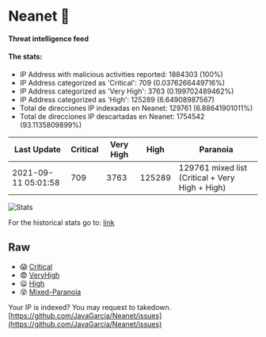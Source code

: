 # Neanet :hocho:
#### Threat intelligence feed
#### The stats:

- IP Address with malicious activities reported: 1884303 (100%)
- IP Address categorized as 'Critical':  709 (0.0376266449716%)
- IP Address categorized as 'Very High':  3763 (0.199702489462%)
- IP Address categorized as 'High':  125289 (6.64908987567)
- Total de direcciones IP indexadas en Neanet:  129761 (6.88641901011%)
- Total de direcciones IP descartadas en Neanet:  1754542 (93.1135809899%)

| Last Update | Critical | Very High | High | Paranoia |
| --- | --- | --- | --- | --- |
| 2021-09-11 05:01:58 | 709 | 3763 | 125289 | 129761 mixed list (Critical + Very High + High)|

![Stats](https://docs.google.com/spreadsheets/d/e/2PACX-1vSnaNMIXVabIpDJjufMlzH7poXnshF3mgd8Is1g9ytUEzVsP5my4Trn8f-xkoLLQ38xpL3HtmUexLo6/pubchart?oid=501124687&format=image)

For the historical stats go to: [link](/stats.csv)
## Raw
- :scream: [Critical](https://raw.githubusercontent.com/JavaGarcia/Neanet/master/blacklists/neanet_critical.txt)
- :fearful: [VeryHigh](https://raw.githubusercontent.com/JavaGarcia/Neanet/master/blacklists/neanet_veryHigh.txtt)
- :frowning: [High](https://raw.githubusercontent.com/JavaGarcia/Neanet/master/blacklists/neanet_high.txt)
- :dizzy_face: [Mixed-Paranoia](https://raw.githubusercontent.com/JavaGarcia/Neanet/master/blacklists/neanet_all.txt)


Your IP is indexed? You may request to takedown. [https://github.com/JavaGarcia/Neanet/issues](https://github.com/JavaGarcia/Neanet/issues)












































































































































































































































































































































































































































































































































































































































































































































































































































































































































































































































































































































































































































































































































































































































































































































































































































































































































































































































































































































































































































































































































































































































































































































































































































































































































































































































































































































































































































































































































































































































































































































































































































































































































































































































































































































































































































































































































































































































































































































































































































































































































































































































































































































































































































































































































































































































































































































































































































































































































































































































































































































































































































































































































































































































































































































































































































































































































































































































































































































































































































































































































































































































































































































































































































































































































































































































































































































































































































































































































































































































































































































































































































































































































































































































































































































































































































































































































































































































































































































































































































































































































































































































































































































































































































































































































































































































































































































































































































































